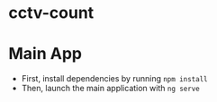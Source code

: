 ﻿# cctv-count


# Main App
  - First, install dependencies by running `npm install`
  - Then, launch the main application with `ng serve`
